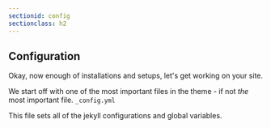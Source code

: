 ```yaml
---
sectionid: config
sectionclass: h2
---
```

## Configuration
Okay, now enough of installations and setups, let's get working on your site.

We start off with one of the most important files in the theme - if not _the_ most important file. `_config.yml`

This file sets all of the jekyll configurations and global variables.